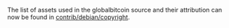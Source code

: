 The list of assets used in the globalbitcoin source and their attribution can now be found in [contrib/debian/copyright](../contrib/debian/copyright).
